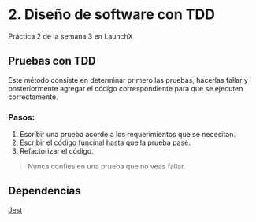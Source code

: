 # 2. Diseño de software con TDD

Práctica 2 de la semana 3 en LaunchX 

## Pruebas con TDD
Este método consiste en determinar primero las pruebas, hacerlas fallar y posteriormente agregar el código correspondiente para que se ejecuten correctamente. 

### Pasos: 
  1. Escribir una prueba acorde a los requerimientos que se necesitan. 
  2. Escribir el código funcinal hasta que la prueba pasé. 
  3. Refactorizar el código. 
 
> Nunca confies en una prueba que no veas fallar. 


## Dependencias 
[Jest](http://jestjs.io/)
